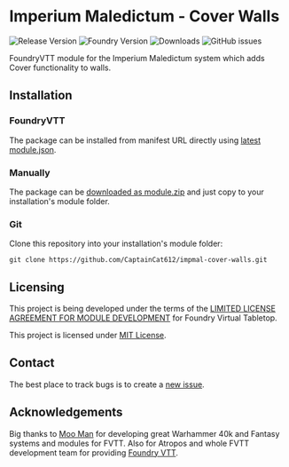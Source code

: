 # Imperium Maledictum - Cover Walls

![Release Version](https://img.shields.io/github/v/release/CaptainCat612/impmal-cover-walls)
![Foundry Version](https://img.shields.io/badge/dynamic/json.svg?url=https://github.com/CaptainCat612/impmal-cover-walls/releases/latest/download/module.json&label=foundry%20version&query=$.compatibility.verified&colorB=blueviolet)
![Downloads](https://img.shields.io/github/downloads/CaptainCat612/impmal-cover-walls/total)
![GitHub issues](https://img.shields.io/github/issues/CaptainCat612/impmal-cover-walls?colorB=red)

FoundryVTT module for the Imperium Maledictum system which adds Cover functionality to walls.

## Installation

### FoundryVTT

The package can be installed from manifest URL directly using [latest module.json](https://github.com/CaptainCat612/impmal-cover-walls/releases/latest/download/module.json).

### Manually

The package can be [downloaded as module.zip](https://github.com/CaptainCat612/impmal-cover-walls/releases/latest/download/module.zip) and just copy to your installation's module folder.

### Git

Clone this repository into your installation's module folder:
```
git clone https://github.com/CaptainCat612/impmal-cover-walls.git
```

## Licensing
This project is being developed under the terms of the [LIMITED LICENSE AGREEMENT FOR MODULE DEVELOPMENT](https://foundryvtt.com/article/license/) for Foundry Virtual Tabletop.

This project is licensed under [MIT License](https://raw.githubusercontent.com/CaptainCat612/impmal-cover-walls/main/LICENSE).

## Contact

The best place to track bugs is to create a [new issue](https://github.com/CaptainCat612/impmal-cover-walls/issues/new).

## Acknowledgements

Big thanks to [Moo Man](https://github.com/moo-man) for developing great Warhammer 40k and Fantasy systems and modules for FVTT.
Also for Atropos and whole FVTT development team for providing [Foundry VTT](https://foundryvtt.com).